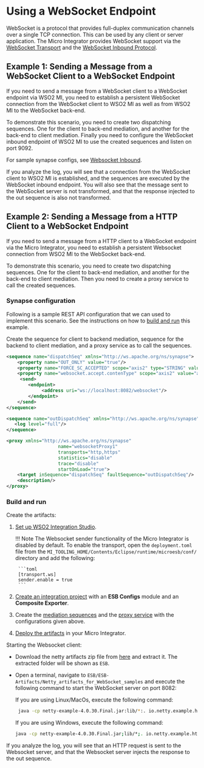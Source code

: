 # Using a WebSocket Endpoint

WebSocket is a protocol that provides full-duplex communication channels over a single TCP connection. This can be used by any client or server application. The Micro Integrator provides WebSocket support via the [WebSocket Transport](../../../../setup/transport_configurations/configuring-transports/#configuring-the-websocket-transport) and the [WebSocket Inbound Protocol](../../inbound_endpoint_examples/inbound-endpoint-secured-websocket).

## Example 1: Sending a Message from a WebSocket Client to a WebSocket Endpoint

If you need to send a message from a WebSocket client to a WebSocket
endpoint via WSO2 MI, you need to establish a
persistent WebSocket connection from the WebSocket client to WSO2 MI as well as from WSO2 MI to the
WebSocket back-end.

To demonstrate this scenario, you need to create two dispatching
sequences. One for the client to back-end mediation, and another for the
back-end to client mediation. Finally you need to configure the
WebSocket inbound endpoint of WSO2 MI to use the
created sequences and listen on port 9092.

For sample synapse configs, see [Websocket Inbound](../../inbound_endpoint_examples/inbound-endpoint-secured-websocket).

If you analyze the log, you will see that a connection from the
WebSocket client to WSO2 MI is established, and the
sequences are executed by the WebSocket inbound endpoint. You will also
see that the message sent to the WebSocket server is not transformed,
and that the response injected to the out sequence is also not
transformed.

## Example 2: Sending a Message from a HTTP Client to a WebSocket Endpoint

If you need to send a message from a HTTP client to a WebSocket endpoint
via the Micro Integrator, you need to establish
a persistent Websocket connection from WSO2 MI to the
WebSocket back-end.

To demonstrate this scenario, you need to create two dispatching
sequences. One for the client to back-end mediation, and another for the
back-end to client mediation. Then you need to create a proxy service to
call the created sequences.

### Synapse configuration
Following is a sample REST API configuration that we can used to implement this scenario. See the instructions on how to [build and run](#build-and-run) this example.

Create the sequence for client to backend mediation, sequence for the backend to client mediation, and a proxy service as to call the sequences.

```xml tab='Sequence (Backend Mediation)'
<sequence name="dispatchSeq" xmlns="http://ws.apache.org/ns/synapse">
    <property name="OUT_ONLY" value="true"/>
    <property name="FORCE_SC_ACCEPTED" scope="axis2" type="STRING" value="true"/>
    <property name="websocket.accept.contenType" scope="axis2" value="application/json"/>
     <send>
        <endpoint>
             <address uri="ws://localhost:8082/websocket"/>
        </endpoint>
    </send>
</sequence>
```

```xml tab='Sequence (Backend to Client Mediation)'
<sequence name="outDispatchSeq" xmlns="http://ws.apache.org/ns/synapse">
   <log level="full"/>
</sequence>
```

```xml tab='Sequence (Proxy Service)'
<proxy xmlns="http://ws.apache.org/ns/synapse"
                   name="websocketProxy1"
                   transports="http,https"
                   statistics="disable"
                   trace="disable"
                   startOnLoad="true">
    <target inSequence="dispatchSeq" faultSequence="outDispatchSeq"/>
    <description/>
</proxy>
```

### Build and run

Create the artifacts:

1. [Set up WSO2 Integration Studio](../../../../develop/installing-WSO2-Integration-Studio).

    !!! Note
        The Websocket sender functionality of the Micro Integrator is disabled by default. To enable the transport, open the `deployment.toml` file from the `MI_TOOLING_HOME/Contents/Eclipse/runtime/microesb/conf/` directory and add the following: 

        ```toml
        [transport.ws]
        sender.enable = true
        ```
        
2. [Create an integration project](../../../../develop/create-integration-project) with an <b>ESB Configs</b> module and an <b>Composite Exporter</b>.
3. Create the [mediation sequences](../../../../develop/creating-artifacts/creating-reusable-sequences) and the [proxy service](../../../../develop/creating-artifacts/creating-a-proxy-service) with the configurations given above.
4. [Deploy the artifacts](../../../../develop/deploy-artifacts) in your Micro Integrator.

Starting the Websocket client:

-  Download the netty artifacts zip file from [here](https://github.com/wso2-docs/ESB) and extract it. The extracted folder will be shown as `ESB`.
-  Open a terminal, navigate to `ESB/ESB-Artifacts/Netty_artifacts_for_WebSocket_samples` and execute the following command to start the WebSocket server on port 8082:
   
   If you are using Linux/MacOs, execute the following command: 
   ```bash
    java -cp netty-example-4.0.30.Final.jar:lib/*:. io.netty.example.http.websocketx.server.WebSocketServer
    ```
   If you are using Windows, execute the following command: 
   ```bash
   java -cp netty-example-4.0.30.Final.jar;lib/*;. io.netty.example.http.websocketx.server.WebSocketServer
   ```

If you analyze the log, you will see that an HTTP request is sent to the
Websocket server, and that the Websocket server injects the response to
the out sequence.
